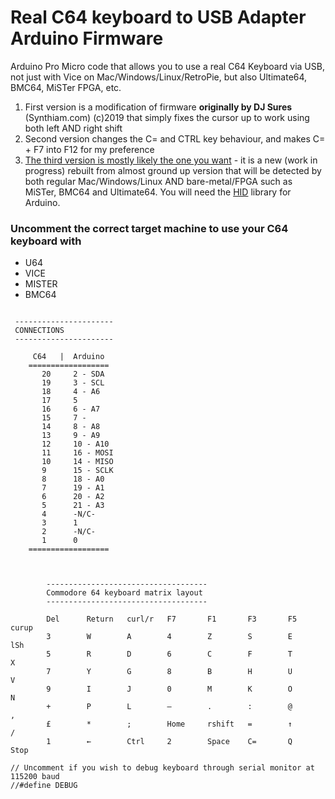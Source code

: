 # Real C64 keyboard to USB Adapter Arduino Firmware

Arduino Pro Micro code that allows you to use a real C64 Keyboard via USB, not just with Vice on Mac/Windows/Linux/RetroPie, but also Ultimate64, BMC64, MiSTer FPGA, etc.

1. First version is a modification of firmware **originally by DJ Sures** (Synthiam.com) (c)2019 that simply fixes the cursor up to work using both left AND right shift
1. Second version changes the C= and CTRL key behaviour, and makes C= + F7 into F12 for my preference
1. [The third version is mostly likely the one you want](https://github.com/omiq/c64-keyboard-USB/blob/main/ultimate64-bmc64-keyboard.ino) - it is a new (work in progress) rebuilt from almost ground up version that will be detected by both regular Mac/Windows/Linux AND bare-metal/FPGA such as MiSTer, BMC64 and Ultimate64. You will need the [HID](https://github.com/NicoHood/HID) library for Arduino.


### Uncomment the correct target machine to use your C64 keyboard with

* U64
* VICE
* MISTER
* BMC64



```

 ----------------------
 CONNECTIONS
 ----------------------

     C64   |  Arduino
    ==================
       20     2 - SDA
       19     3 - SCL
       18     4 - A6
       17     5
       16     6 - A7
       15     7 -
       14     8 - A8
       13     9 - A9
       12     10 - A10
       11     16 - MOSI
       10     14 - MISO
       9      15 - SCLK
       8      18 - A0
       7      19 - A1
       6      20 - A2
       5      21 - A3
       4      -N/C-
       3      1
       2      -N/C-
       1      0
    ==================

    

        ------------------------------------
        Commodore 64 keyboard matrix layout                                                                
        ------------------------------------
                                                                
        Del      Return   curl/r   F7       F1       F3       F5       curup
        3        W        A        4        Z        S        E        lSh
        5        R        D        6        C        F        T        X
        7        Y        G        8        B        H        U        V
        9        I        J        0        M        K        O        N
        +        P        L        –        .        :        @        ,
        £        *        ;        Home     rshift   =        ↑        /
        1        ←        Ctrl     2        Space    C=       Q        Stop

// Uncomment if you wish to debug keyboard through serial monitor at 115200 baud
//#define DEBUG
```
